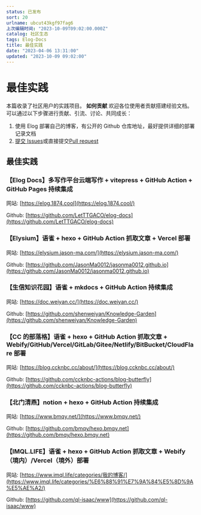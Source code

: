 ```yaml
---
status: 已发布
sort: 20
urlname: ubcut43kgf97fag6
上次编辑时间: "2023-10-09T09:02:00.000Z"
catalog: 社区生态
tags: Elog-Docs
title: 最佳实践
date: "2023-04-06 13:31:00"
updated: "2023-10-09 09:02:00"
---
```


# 最佳实践

本篇收录了社区用户的实践项目。 **如何贡献** 欢迎各位使用者贡献搭建经验文档。可以通过以下步骤进行贡献、引流、讨论、共同成长：

1. 使用 Elog 部署自己的博客，有公开的 Github 仓库地址，最好提供详细的部署记录文档
2. [提交 Issues](https://github.com/LetTTGACO/elog/issues/2)或直接提交[Pull request](https://github.com/LetTTGACO/elog/pulls)

## 最佳实践

### 【Elog Docs】多写作平台云端写作 + vitepress + GitHub Action + GitHub Pages 持续集成

网站: [https://elog.1874.cool](https://elog.1874.cool/)

Github: [https://github.com/LetTTGACO/elog-docs](https://github.com/LetTTGACO/elog-docs)

### 【Elysium】语雀 + hexo + GitHub Action 抓取文章 + Vercel 部署

网站: [https://elysium.jason-ma.com/](https://elysium.jason-ma.com/)

Github: [https://github.com/JasonMa0012/jasonma0012.github.io](https://github.com/JasonMa0012/jasonma0012.github.io)

### 【生信知识花园】语雀 + mkdocs + GitHub Action 持续集成

网站: [https://doc.weiyan.cc/](https://doc.weiyan.cc/)

Github: [https://github.com/shenweiyan/Knowledge-Garden](https://github.com/shenweiyan/Knowledge-Garden)

### 【CC 的部落格】语雀 + hexo + GitHub Action 抓取文章 + Webify/GitHub/Vercel/GitLab/Gitee/Netlify/BitBucket/CloudFlare 部署

网站: [https://blog.ccknbc.cc/about/](https://blog.ccknbc.cc/about/)

Github: [https://github.com/ccknbc-actions/blog-butterfly](https://github.com/ccknbc-actions/blog-butterfly)

### 【北门清燕】notion + hexo + GitHub Action 持续集成

网站: [https://www.bmqy.net/](https://www.bmqy.net/)

Github: [https://github.com/bmqy/hexo.bmqy.net](https://github.com/bmqy/hexo.bmqy.net)

### 【IMQL.LIFE】语雀 + hexo + GitHub Action 抓取文章 + Webify（境内）/Vercel（境外）部署

网站: [https://www.imql.life/categories/我的博客/](https://www.imql.life/categories/%E6%88%91%E7%9A%84%E5%8D%9A%E5%AE%A2/)

Github: [https://github.com/ql-isaac/www](https://github.com/ql-isaac/www)
